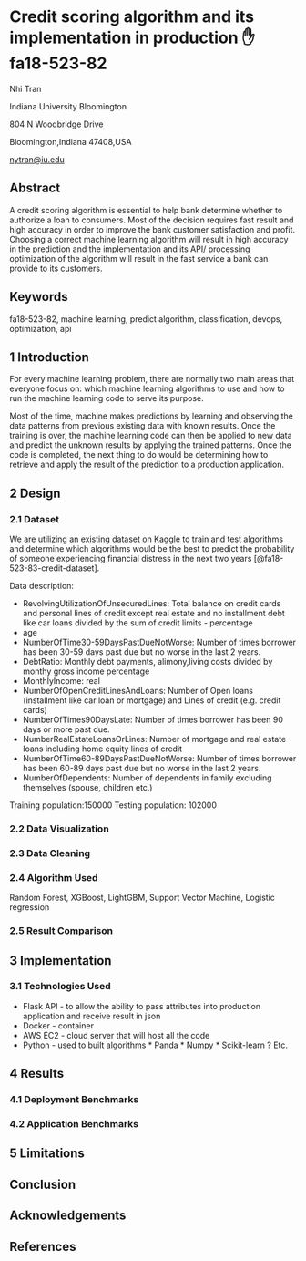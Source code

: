 # Credit scoring algorithm and its implementation in production :hand: fa18-523-82

Nhi Tran

Indiana University Bloomington

804 N Woodbridge Drive 

Bloomington,Indiana 47408,USA 

nytran@iu.edu

## Abstract
A credit scoring algorithm is essential to help bank determine whether to authorize a loan to consumers. Most of the decision requires fast result and high accuracy in order to improve the bank customer satisfaction and profit. Choosing a correct machine learning algorithm will result in high accuracy in the prediction and the implementation and its API/ processing optimization of the algorithm will result in the fast service a bank can provide to its customers.

## Keywords

fa18-523-82, machine learning, predict algorithm, classification, devops, optimization, api

## 1 Introduction

For every machine learning problem, there are normally two main areas that everyone focus on: which machine learning algorithms to use and how to run the machine learning code to serve its purpose.

Most of the time, machine makes predictions by learning and observing the data patterns from previous existing data with known results. Once the training is over, the machine learning code can then be applied to new data and predict the unknown results by applying the trained patterns. 
Once the code is completed, the next thing to do would be determining how to retrieve and apply the result of the prediction to a production application.


## 2 Design

### 2.1 Dataset

We are utilizing an existing dataset on Kaggle to train and test algorithms and determine which algorithms would be the best to predict the probability of someone experiencing financial distress in the next two years [@fa18-523-83-credit-dataset]. 

Data description:

* RevolvingUtilizationOfUnsecuredLines: Total balance on credit cards and personal lines of credit except real estate and no installment debt like car loans divided by the sum of credit limits - percentage
* age
* NumberOfTime30-59DaysPastDueNotWorse: Number of times borrower has been 30-59 days past due but no worse in the last 2 years.
* DebtRatio: Monthly debt payments, alimony,living costs divided by monthy gross income percentage
* MonthlyIncome: real
* NumberOfOpenCreditLinesAndLoans: Number of Open loans (installment like car loan or mortgage) and Lines of credit (e.g. credit cards)
* NumberOfTimes90DaysLate: Number of times borrower has been 90 days or more past due.
* NumberRealEstateLoansOrLines: Number of mortgage and real estate loans including home equity lines of credit
* NumberOfTime60-89DaysPastDueNotWorse: Number of times borrower has been 60-89 days past due but no worse in the last 2 years.
* NumberOfDependents: Number of dependents in family excluding themselves (spouse, children etc.)

Training population:150000
Testing population: 102000

### 2.2 Data Visualization

### 2.3 Data Cleaning

### 2.4 Algorithm Used

Random Forest, XGBoost, LightGBM, Support Vector Machine, Logistic regression

### 2.5 Result Comparison

## 3 Implementation

### 3.1 Technologies Used

*	Flask API - to allow the ability to pass attributes into production application and receive result in json
*	Docker - container
*	AWS EC2 - cloud server that will host all the code
*	Python - used to built algorithms
           	*  Panda
		*  Numpy
		*  Scikit-learn
		?   Etc.


## 4 Results

### 4.1 Deployment Benchmarks

### 4.2 Application Benchmarks

## 5 Limitations

## Conclusion

## Acknowledgements

## References

